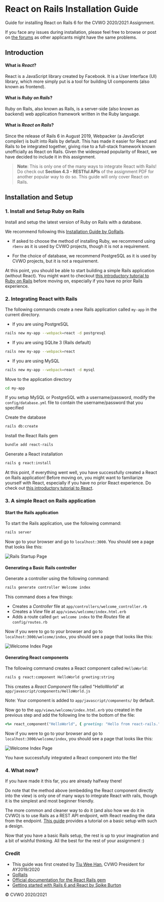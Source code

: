 <!-- markdownlint-disable MD001 MD026 -->

# React on Rails Installation Guide

Guide for installing React on Rails 6 for the CVWO 2020/2021 Assignment.

If you face any issues during installation, please feel free to browse or post on [the forums](https://github.com/CVWO/installation-guide/issues) as other applicants might have the same problems.

## Introduction

#### What is _React_?

React is a JavaScript library created by Facebook. It is a User Interface (UI) library, which more simply put is a tool for building UI components (also known as frontend).

#### What is _Ruby on Rails_?

Ruby on Rails, also known as Rails, is a server-side (also known as backend) web application framework written in the Ruby language.

#### What is _React on Rails_?

Since the release of Rails 6 in August 2019, Webpacker (a JavaScript compiler) is built into Rails by default. This has made it easier for React and Rails to be integrated together, giving rise to a full-stack framework known unofficially as React on Rails. Given the widespread popularity of React, we have decided to include it in this assignment.

> **Note**: This is only one of the many ways to integrate React with Rails! Do check out **Section 4.3 - RESTful APIs** of the assignment PDF for another popular way to do so. This guide will only cover React on Rails.

## Installation and Setup

### 1. Install and Setup Ruby on Rails

Install and setup the latest version of Ruby on Rails with a database.

We recommend following this [Installation Guide by GoRails](https://gorails.com/setup/).

- If asked to choose the method of installing Ruby, we recommend using `rbenv` as it is used by CVWO projects, though it is not a requirement.

- For the choice of database, we recommend PostgreSQL as it is used by CVWO projects, but it is not a requirement.

At this point, you should be able to start building a simple Rails application (without React). You might want to checkout [this introductory tutorial to Ruby on Rails](https://guides.rubyonrails.org/getting_started.html) before moving on, especially if you have no prior Rails experience.

### 2. Integrating React with Rails

The following commands create a new Rails application called `my-app` in the current directory.

- If you are using PostgreSQL

```bash
rails new my-app --webpack=react -d postgresql
```

- If you are using SQLite 3 (Rails default)

```bash
rails new my-app --webpack=react
```

- If you are using MySQL

```bash
rails new my-app --webpack=react -d mysql
```

Move to the application directory

```bash
cd my-app
```

If you setup MySQL or PostgreSQL with a username/password, modify the `config/database.yml` file to contain the username/password that you specified

Create the database

```bash
rails db:create
```

Install the React Rails gem

```bash
bundle add react-rails
```

Generate a React installation

```bash
rails g react:install
```

At this point, if everything went well, you have successfully created a React on Rails application! Before moving on, you might want to familiarize yourself with React, especially if you have no prior React experience. Do check out [this introductory tutorial to React](https://reactjs.org/tutorial/tutorial.html).

### 3. A simple React on Rails application

#### Start the Rails application

To start the Rails application, use the following command:

```bash
rails server
```

Now go to your browser and go to `localhost:3000`. You should see a page that looks like this:

![Rails Startup Page](https://raw.githubusercontent.com/tiuweehan/React-Rails-Installation-Guide/master/assets/Rails%20Startup%20Page.png)

#### Generating a Basic Rails controller

Generate a controller using the following command:

```bash
rails generate controller Welcome index
```

This command does a few things:

- Creates a _Controller_ file at `app/controllers/welcome_controller.rb`
- Creates a _View_ file at `app/views/welcome/index.html.erb`
- Adds a route called `get welcome index` to the _Routes_ file at `config/routes.rb`

Now if you were to go to your browser and go to `localhost:3000/welcome/index`, you should see a page that looks like this:

![Welcome Index Page](https://raw.githubusercontent.com/tiuweehan/React-Rails-Installation-Guide/master/assets/Controller.png)

#### Generating React components

The following command creates a React component called `HelloWorld`:

```bash
rails g react:component HelloWorld greeting:string
```

This creates a _React Component_ file called "HelloWorld" at `app/javascript/components/HelloWorld.js`

Note: Your component is added to `app/javascript/components/` by default.

Now go to the `app/views/welcome/index.html.erb` you created in the previous step and add the following line to the bottom of the file:

```ruby
<%= react_component("HelloWorld", { greeting: "Hello from react-rails." }) %>
```

Now if you were to go to your browser and go to `localhost:3000/welcome/index`, you should see a page that looks like this:

![Welcome Index Page](https://raw.githubusercontent.com/tiuweehan/React-Rails-Installation-Guide/master/assets/React.png)

You have successfully integrated a React component into the file!

### 4. What now?

If you have made it this far, you are already halfway there!

Do note that the method above (embedding the React component directly into the view) is only one of many ways to integrate React with rails, though it is the simplest and most beginner friendly.

The more common and cleaner way to do it (and also how we do it in CVWO) is to use Rails as a REST API endpoint, with React reading the data from the endpoint. [This guide](https://dev.to/able/building-and-consuming-a-json-api-with-rails-and-react-42p6) provides a tutorial on a basic setup with such a design.

Now that you have a basic Rails setup, the rest is up to your imagination and a bit of wishful thinking. All the best for the rest of your assignment :)

### Credit

- This guide was first created by [Tiu Wee Han](https://github.com/tiuweehan), CVWO President for AY2019/2020
- [GoRails](https://gorails.com/setup)
- [Official documentation for the React Rails gem](https://github.com/reactjs/react-rails)
- [Getting started with Rails 6 and React by Spike Burton](https://medium.com/swlh/getting-started-with-rails-6-and-react-afac8255aecd)

© CVWO 2020/2021
